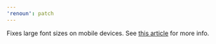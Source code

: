 ```yaml
---
'renoun': patch
---
```


Fixes large font sizes on mobile devices. See [this article](https://maxleiter.com/blog/mobile-browsers-resizing-font) for more info.
